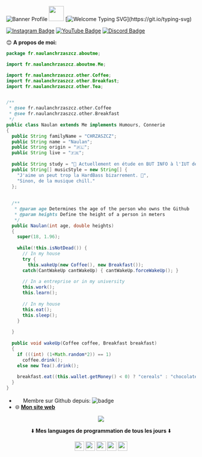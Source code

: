 ![Banner Profile](https://eapi.pcloud.com/getpubthumb?code=XZmubJZO3RLKrQ4bwSiOupYtRg78SzGx3N7&linkpassword=undefined&size=1918x378&crop=0&type=auto)
<img src="https://c.tenor.com/nebZyl8oN7IAAAAj/wave-hello.gif" width="40" height="40"> 
[![Welcome Typing SVG](https://readme-typing-svg.herokuapp.com?color=%2336BCF7&lines=Bienvenue+sur+mon+Github+!)](https://git.io/typing-svg)

[![Instagram Badge](https://img.shields.io/badge/-Instagram-e4405f?style=flat-square&logo=Instagram&logoColor=white)](https://www.instagram.com/naulan.chrzaszcz/) [![YouTube Badge](https://img.shields.io/badge/-Youtube-911010?style=flat-square&logo=Youtube&logoColor=red)](https://www.youtube.com/channel/UCbl4AHVket_DNhBzQG56f7w) 
[![Discord Badge](https://img.shields.io/badge/-Discord-7e60bf?style=flat-square&logo=Discord&logoColor=purple)](https://discord.gg/yEvBg8CPaM)

😊 **A propos de moi:**
````java
package fr.naulanchrzaszcz.aboutme;

import fr.naulanchrzaszcz.aboutme.Me;

import fr.naulanchrzaszcz.other.Coffee;
import fr.naulanchrzaszcz.other.Breakfast;
import fr.naulanchrzaszcz.other.Tea;


/**
 * @see fr.naulanchrzaszcz.other.Coffee
 * @see fr.naulanchrzaszcz.other.Breakfast
 */
public class Naulan extends Me implements Humours, Connerie
{
  public String familyName = "CHRZASZCZ";
  public String name = "Naulan";
  public String origin = "🇵🇱";
  public String live = "🇫🇷";
  
  public String study = "💼 Actuellement en étude en BUT INFO à l'IUT de Montreuil."
  public String[] musicStyle = new String[] {
    "J'aime un peut trop la HardBass bizarrement. 👀", 
    "Sinon, de la musique chill."
  };
  
  
  /**
   * @param age Determines the age of the person who owns the Github
   * @param heights Define the height of a person in meters
   */
  public Naulan(int age, double heights) 
  {
    super(18, 1.96);
    
    while(!this.isNotDead()) {
      // In my house
      try {
        this.wakeUp(new Coffee(), new Breakfast());
      catch(CantWakeUp cantWakeUp) { cantWakeUp.forceWakeUp(); }
      
      // In a entreprise or in my university
      this.work();
      this.learn();
      
      // In my house
      this.eat();
      this.sleep();
    }
    
  }
  
  public void wakeUp(Coffee coffee, Breakfast breakfast) 
  {
    if (((int) (1+Math.random*2)) == 1)
      coffee.drink();
    else new Tea().drink();
    
    breakfast.eat((this.wallet.getMoney() < 0) ? "cereals" : "chocolate bread");
  }
}
````
- <img src="https://upload.wikimedia.org/wikipedia/commons/9/91/Octicons-mark-github.svg" width="17" height="17"> Membre sur Github depuis: ![badge](https://badges.pufler.dev/years/NaulaN)
- 🌐 __[Mon site web](https://www.chrz-development.fr)__

<p align="center"><img src="https://github-readme-stats.vercel.app/api/top-langs/?username=NaulaN&layout=compact&count_private=true&theme=gruvbox)](https://github.com/anuraghazra/github-readme-stats"></p>
  
<p align="center">⬇️ <b>Mes languages de programmation de tous les jours</b> ⬇️</p>

<p align="center"><code><img src="https://developer.asustor.com/uploadIcons/0020_999_1596443479_JAVA.png" width="25" height="25"></code>
<code><img src="https://upload.wikimedia.org/wikipedia/commons/thumb/c/c3/Python-logo-notext.svg/1200px-Python-logo-notext.svg.png" width="25" height="25"></code>
<code><img src="https://upload.wikimedia.org/wikipedia/commons/thumb/6/61/HTML5_logo_and_wordmark.svg/512px-HTML5_logo_and_wordmark.svg.png" width="25" height="25"></code>
<code><img src="https://upload.wikimedia.org/wikipedia/commons/d/d5/CSS3_logo_and_wordmark.svg" width="25" height="25"></code>
<code><img src="https://upload.wikimedia.org/wikipedia/commons/9/99/Unofficial_JavaScript_logo_2.svg" width="25" height="25"></code>
</p>
